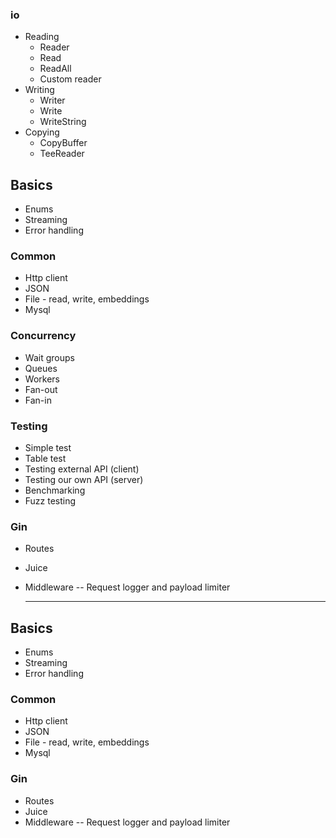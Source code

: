 ### io
- Reading
	- Reader
	- Read
	- ReadAll
	- Custom reader
- Writing
	- Writer
	- Write
	- WriteString
- Copying
	- CopyBuffer
	- TeeReader


## Basics
- Enums
- Streaming
- Error handling

### Common
- Http client
- JSON
- File - read, write, embeddings
- Mysql


### Concurrency
- Wait groups
- Queues 
- Workers
- Fan-out
- Fan-in

### Testing
- Simple test
- Table test
- Testing external API (client)
- Testing our own API (server)
- Benchmarking
- Fuzz testing


### Gin
- Routes
- Juice
- Middleware
  -- Request logger and payload limiter



  ----------------

  
## Basics
- Enums
- Streaming
- Error handling

### Common
- Http client
- JSON
- File - read, write, embeddings
- Mysql

### Gin
- Routes
- Juice
- Middleware
  -- Request logger and payload limiter